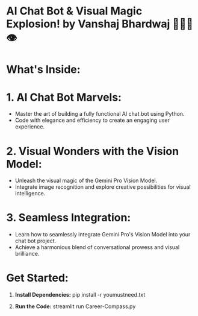 # AI Chat Bot & Visual Magic Explosion! by Vanshaj Bhardwaj 🚀🎨🤖👁️

# What's Inside:

# 1. AI Chat Bot Marvels:
- Master the art of building a fully functional AI chat bot using Python.
- Code with elegance and efficiency to create an engaging user experience.

# 2. Visual Wonders with the Vision Model:
- Unleash the visual magic of the Gemini Pro Vision Model.
- Integrate image recognition and explore creative possibilities for visual intelligence.

# 3. Seamless Integration:
- Learn how to seamlessly integrate Gemini Pro's Vision Model into your chat bot project.
- Achieve a harmonious blend of conversational prowess and visual brilliance.

# Get Started:

1. **Install Dependencies:**
pip install -r youmustneed.txt

2. **Run the Code:**
streamlit run Career-Compass.py